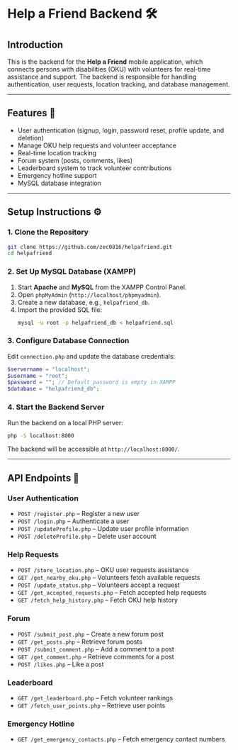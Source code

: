 # Help a Friend Backend 🛠️

## Introduction
This is the backend for the **Help a Friend** mobile application, which connects persons with disabilities (OKU) with volunteers for real-time assistance and support. The backend is responsible for handling authentication, user requests, location tracking, and database management.

---

## Features 🚀
- User authentication (signup, login, password reset, profile update, and deletion)
- Manage OKU help requests and volunteer acceptance
- Real-time location tracking
- Forum system (posts, comments, likes)
- Leaderboard system to track volunteer contributions
- Emergency hotline support
- MySQL database integration

---

## Setup Instructions ⚙️

### 1. Clone the Repository
```sh
git clone https://github.com/zec0816/helpafriend.git
cd helpafriend
```

### 2. Set Up MySQL Database (XAMPP)
1. Start **Apache** and **MySQL** from the XAMPP Control Panel.
2. Open `phpMyAdmin` (`http://localhost/phpmyadmin`).
3. Create a new database, e.g., `helpafriend_db`.
4. Import the provided SQL file:
   ```sh
   mysql -u root -p helpafriend_db < helpafriend.sql
   ```

### 3. Configure Database Connection
Edit `connection.php` and update the database credentials:
```php
$servername = "localhost";
$username = "root";
$password = ""; // Default password is empty in XAMPP
$database = "helpafriend_db";
```

### 4. Start the Backend Server
Run the backend on a local PHP server:
```sh
php -S localhost:8000
```
The backend will be accessible at `http://localhost:8000/`.

---

## API Endpoints 📡
### User Authentication
- `POST /register.php` – Register a new user
- `POST /login.php` – Authenticate a user
- `POST /updateProfile.php` – Update user profile information
- `POST /deleteProfile.php` – Delete user account

### Help Requests
- `POST /store_location.php` – OKU user requests assistance
- `GET /get_nearby_oku.php` – Volunteers fetch available requests
- `POST /update_status.php` – Volunteers accept a request
- `GET /get_accepted_requests.php` – Fetch accepted help requests
- `GET /fetch_help_history.php` – Fetch OKU help history

### Forum
- `POST /submit_post.php` – Create a new forum post
- `GET /get_posts.php` – Retrieve forum posts
- `POST /submit_comment.php` – Add a comment to a post
- `GET /get_comment.php` – Retrieve comments for a post
- `POST /likes.php` – Like a post

### Leaderboard
- `GET /get_leaderboard.php` – Fetch volunteer rankings
- `GET /fetch_user_points.php` – Retrieve user points

### Emergency Hotline
- `GET /get_emergency_contacts.php` – Fetch emergency contact numbers
